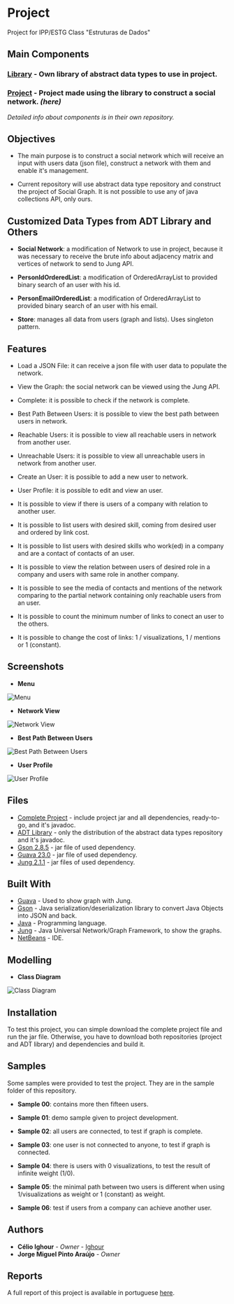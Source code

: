 # Project

Project for IPP/ESTG Class "Estruturas de Dados"

## Main Components

### **[Library](https://gitlab.com/ighour-learn/ipp/ed/adt-library)** - Own library of abstract data types to use in project.
### **[Project](https://gitlab.com/ighour-learn/ipp/ed/project)** - Project made using the library to construct a social network. *(here)*

*Detailed info about components is in their own repository.*

## Objectives

* The main purpose is to construct a social network which will receive an input with users data (json file), construct a network with them and enable it's management.

* Current repository will use abstract data type repository and construct the project of Social Graph. It is not possible to use any of java collections API, only ours.

## Customized Data Types from ADT Library and Others

* **Social Network**: a modification of Network to use in project, because it was necessary to receive the brute info about adjacency matrix and vertices of network to send to Jung API.

* **PersonIdOrderedList**: a modification of OrderedArrayList to provided binary search of an user with his id.

* **PersonEmailOrderedList**: a modification of OrderedArrayList to provided binary search of an user with his email.

* **Store**: manages all data from users (graph and lists). Uses singleton pattern.

## Features

* Load a JSON File: it can receive a json file with user data to populate the network.

* View the Graph: the social network can be viewed using the Jung API.

* Complete: it is possible to check if the network is complete.

* Best Path Between Users: it is possible to view the best path between users in network.

* Reachable Users: it is possible to view all reachable users in network from another user.

* Unreachable Users: it is possible to view all unreachable users in network from another user.

* Create an User: it is possible to add a new user to network.

* User Profile: it is possible to edit and view an user.

* It is possible to view if there is users of a company with relation to another user.

* It is possible to list users with desired skill, coming from desired user and ordered by link cost.

* It is possible to list users with desired skills who work(ed) in a company and are a contact of contacts of an user.

* It is possible to view the relation between users of desired role in a company and users with same role in another company.

* It is possible to see the media of contacts and mentions of the network comparing to the partial network containing only reachable users from an user.

* It is possible to count the minimum number of links to conect an user to the others.

* It is possible to change the cost of links: 1 / visualizations, 1 / mentions or 1 (constant).

## Screenshots

* **Menu**

![Menu](sample/images/main.png)

* **Network View**

![Network View](sample/images/graph.png)

* **Best Path Between Users**

![Best Path Between Users](sample/images/minimal_path.png)

* **User Profile**

![User Profile](sample/images/profile.png)

## Files

* [Complete Project](https://gitlab.com/ighour-learn/ipp/ed/project/uploads/157526597f2af6a376ce1f90cf772068/ED-Trabalho.zip) - include project jar and all dependencies, ready-to-go, and it's javadoc.
* [ADT Library](https://gitlab.com/ighour-learn/ipp/ed/project/uploads/7c1606e5188b2f69a5aa285f46d608c0/ADT-Libs.zip) - only the distribution of the abstract data types repository and it's javadoc.
* [Gson 2.8.5](https://gitlab.com/ighour-learn/ipp/ed/project/uploads/5aacde0e2fa2491e16f89cd15a8f8c32/gson-2.8.5.zip) - jar file of used dependency.
* [Guava 23.0](https://gitlab.com/ighour-learn/ipp/ed/project/uploads/12df0c162c7b1e228f9bf827cab4e7d6/guava-23.0.zip) - jar file of used dependency.
* [Jung 2.1.1](https://gitlab.com/ighour-learn/ipp/ed/project/uploads/ba4bd5c87a3012e8f7320b467da7e1be/jung-2.1.1.zip) - jar files of used dependency.

## Built With

* [Guava](https://github.com/google/guava/wiki/Release23) - Used to show graph with Jung.
* [Gson](https://github.com/google/gson) - Java serialization/deserialization library to convert Java Objects into JSON and back.
* [Java](https://www.java.com/) - Programming language.
* [Jung](https://github.com/jrtom/jung) - Java Universal Network/Graph Framework, to show the graphs.
* [NetBeans](https://netbeans.org/) - IDE.

## Modelling

* **Class Diagram**

![Class Diagram](https://gitlab.com/ighour-learn/ipp/ed/project/uploads/ef30fd82f33ed6bd2a0fdde53c7ee950/CLASSES_-_SER%C3%81_DESTA___1_.png)

## Installation

To test this project, you can simple download the complete project file and run the jar file. Otherwise, you have to download both repositories (project and ADT library) and dependencies and build it.

## Samples

Some samples were provided to test the project. They are in the sample folder of this repository.

* **Sample 00**: contains more then fifteen users.

* **Sample 01**: demo sample given to project development.

* **Sample 02**: all users are connected, to test if graph is complete.

* **Sample 03**: one user is not connected to anyone, to test if graph is connected.

* **Sample 04**: there is users with 0 visualizations, to test the result of infinite weight (1/0).

* **Sample 05**: the minimal path between two users is different when using 1/visualizations as weight or 1 (constant) as weight.

* **Sample 06**: test if users from a company can achieve another user.

## Authors

* **Célio Ighour** - *Owner* - [Ighour](https://github.com/ighour)
* **Jorge Miguel Pinto Araújo** - *Owner*

## Reports

A full report of this project is available in portuguese [here](https://gitlab.com/ighour-learn/ipp/ed/project/uploads/116c6fbce0c0bffc24f1dbe5c8d781af/Relat%C3%B3rio__2_.pdf).